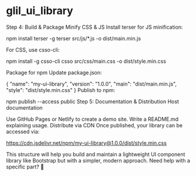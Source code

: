 # glil_ui_library



Step 4: Build & Package
Minify CSS & JS
Install terser for JS minification:

npm install terser -g
terser src/js/*.js -o dist/main.min.js

For CSS, use csso-cli:

npm install -g csso-cli
csso src/css/main.css -o dist/style.min.css

Package for npm
Update package.json:

{
  "name": "my-ui-library",
  "version": "1.0.0",
  "main": "dist/main.min.js",
  "style": "dist/style.min.css"
}
Publish to npm:

npm publish --access public
Step 5: Documentation & Distribution
Host documentation

Use GitHub Pages or Netlify to create a demo site.
Write a README.md explaining usage.
Distribute via CDN
Once published, your library can be accessed via:

https://cdn.jsdelivr.net/npm/my-ui-library@1.0.0/dist/style.min.css


This structure will help you build and maintain a lightweight UI component library like Bootstrap but with a simpler, modern approach. Need help with a specific part? 🚀